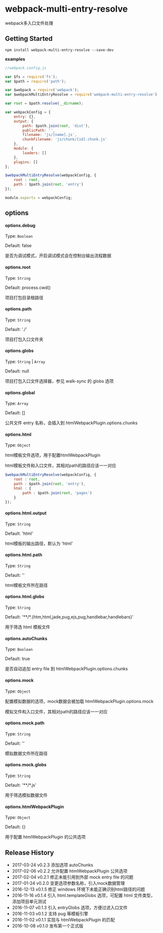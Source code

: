 # webpack-multi-entry-resolve
webpack多入口文件处理

## Getting Started

```shell
npm install webpack-multi-entry-resolve --save-dev
```

__examples__

```js
//webpack.config.js

var $fs = require('fs');
var $path = require('path');

var $webpack = require('webpack');
var $webpackMultiEntryResolve = require('webpack-multi-entry-resolve');

var root = $path.resolve(__dirname);

var webpackConfig = {
	entry: {},
	output: {
		path: $path.join(root, 'dist'),
		publicPath: '',
		filename: 'js/[name].js',
		chunkFilename: 'js/chunk/[id].chunk.js'
	},
	module: {
		loaders: []
	},
	plugins: []
};

$webpackMultiEntryResolve(webpackConfig, {
	root : root,
	path : $path.join(root, 'entry')
});

module.exports = webpackConfig;

```

## options

#### options.debug

Type: `Boolean`

Default: false

是否为调试模式，开启调试模式会在控制台输出流程数据

#### options.root

Type: `String`

Default: process.cwd()

项目打包目录根路径

#### options.path

Type: `String`

Default: './'

项目打包入口文件夹

#### options.globs

Type: `String` | `Array`

Default: null

项目打包入口文件选择器，参见 walk-sync 的 globs 选项

#### options.global

Type: `Array`

Default: []

公共文件 entry 名称，会插入到 htmlWebpackPlugin.options.chunks

#### options.html

Type: `Object`

html模板文件选项，用于配置htmlWebpackPlugin

html模板文件和入口文件，其相对path的路径应该一一对应

```js
$webpackMultiEntryResolve(webpackConfig, {
	root : root,
	path : $path.join(root, 'entry'),
	html : {
		path : $path.join(root, 'pages')
	}
});
```

#### options.html.output

Type: `String`

Default: 'html'

html模板的输出路径，默认为 'html'

#### options.html.path

Type: `String`

Default: ''

html模板文件所在路径

#### options.html.globs

Type: `String`

Default: '**/*.{htm,html,jade,pug,ejs,pug,handlebar,handlebars}'

用于筛选 html 模板文件

#### options.autoChunks

Type: `Boolean`

Default: true

是否自动追加 entry file 到 htmlWebpackPlugin.options.chunks

#### options.mock

Type: `Object`

配置模拟数据的选项，mock数据会被加载 htmlWebpackPlugin.options.mock

模拟文件和入口文件，其相对path的路径应该一一对应

#### options.mock.path

Type: `String`

Default: ''

模拟数据文件所在路径

#### options.mock.globs

Type: `String`

Default: '**/*.js'

用于筛选模拟数据文件

#### options.htmlWebpackPlugin

Type: `Object`

Default: {}

用于配置 htmlWebpackPlugin 的公共选项

## Release History

 * 2017-03-24 v0.2.3 添加选项 autoChunks
 * 2017-02-06 v0.2.2 允许配置 htmlWebpackPlugin 公共选项
 * 2017-02-04 v0.2.1 修正未能引用到外部 mock entry file 的问题
 * 2017-01-24 v0.2.0 变更选项参数名称，引入mock数据管理
 * 2016-12-13 v0.1.5 修正 windows 环境下未能正确识别html路径的问题
 * 2016-11-16 v0.1.4 引入 html.templateGlobs 选项，可配置 html 文件类型，添加项目单元测试
 * 2016-11-07 v0.1.3 引入 entryGlobs 选项，方便过滤入口文件
 * 2016-11-03 v0.1.2 支持 pug 等模板引擎
 * 2016-11-02 v0.1.1 实现与 htmlWebpackPlugin 的匹配
 * 2016-10-08 v0.1.0 发布第一个正式版



